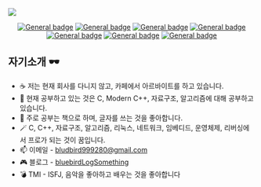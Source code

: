 <img src="https://capsule-render.vercel.app/api?type=waving&height=300&section=header&text=bluebird&fontSize=70&fontAlign=80&fontAlignY=40&color=gradient&customColorList=1,2" />
<div align="center">
  
[![General badge](https://img.shields.io/badge/HTML5-E34F26?style=for-the-badge&logo=html5&logoColor=white)](https://shields.io/) [![General badge](https://img.shields.io/badge/CSS3-1572B6?style=for-the-badge&logo=css3&logoColor=white)](https://shields.io/) [![General badge](https://img.shields.io/badge/JavaScript-F7DF1E?style=for-the-badge&logo=javascript&logoColor=black
)](https://shields.io/) [![General badge](https://img.shields.io/badge/C-00599C?style=for-the-badge&logo=c&logoColor=white)](https://shields.io/) [![General badge](https://img.shields.io/badge/C%2B%2B-00599C?style=for-the-badge&logo=c%2B%2B&logoColor=white)](https://shields.io/) [![General badge](https://img.shields.io/badge/Windows-0078D6?style=for-the-badge&logo=windows&logoColor=white)](https://shields.io/) [![General badge](https://img.shields.io/badge/Linux-FCC624?style=for-the-badge&logo=linux&logoColor=black)](https://shields.io/)
</div>

## 자기소개 🕶 
- ☕️ 저는 현재 회사를 다니지 않고, 카페에서 아르바이트를 하고 있습니다.
- 📒 현재 공부하고 있는 것은 C, Modern C++, 자료구조, 알고리즘에 대해 공부하고 있습니다.
- 🤔 주로 공부는 책으로 하며, 글자를 쓰는 것을 좋아합니다.
- 🪄 C, C++, 자료구조, 알고리즘, 리눅스, 네트워크, 임베디드, 운영체제, 리버싱에서 프로가 되는 것이 꿈입니다.
- 📫 이메일 - bludbird999280@gmail.com
- 🎮 블로그 - <a href="http://bluebirdLogSomething.tistory.com">bluebirdLogSomething</a>
- 💣 TMI - ISFJ, 음악을 좋아하고 배우는 것을 좋아합니다

